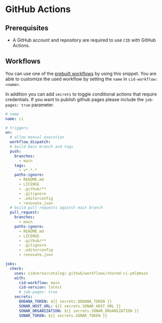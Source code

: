 # GitHub Actions

## Prerequisites

- A GitHub account and repository are required to use `CID` with GitHub Actions.

## Workflows

You can use one of the [prebuilt workflows](../../workflows) by using this snippet. You are able to customize the used workflow by setting the `name` in `cid-workflow: <name>`.

In addition you can add `secrets` to toggle conditional actions that require credentials.
If you want to publish github pages please include the `job-pages: true` parameter.

``` yaml title=".github/workflows/ci.yml"
# name
name: ci

# triggers
on:
  # allow manual execution
  workflow_dispatch:
  # build main branch and tags
  push:
    branches:
      - main
    tags:
      - v*.*.*
    paths-ignore:
      - README.md
      - LICENSE
      - .github/**
      - .gitignore
      - .editorconfig
      - renovate.json
  # build pull requests against main branch
  pull_request:
    branches:
      - main
    paths-ignore:
      - README.md
      - LICENSE
      - .github/**
      - .gitignore
      - .editorconfig
      - renovate.json

jobs:
  check:
    uses: cidverse/catalog/.github/workflows/shared-ci.yml@main
    with:
      cid-workflow: main
      cid-version: latest
      # job-pages: true
    secrets:
      QODANA_TOKEN: ${{ secrets.QODANA_TOKEN }}
      SONAR_HOST_URL: ${{ secrets.SONAR_HOST_URL }}
      SONAR_ORGANIZATION: ${{ secrets.SONAR_ORGANIZATION }}
      SONAR_TOKEN: ${{ secrets.SONAR_TOKEN }}
```
